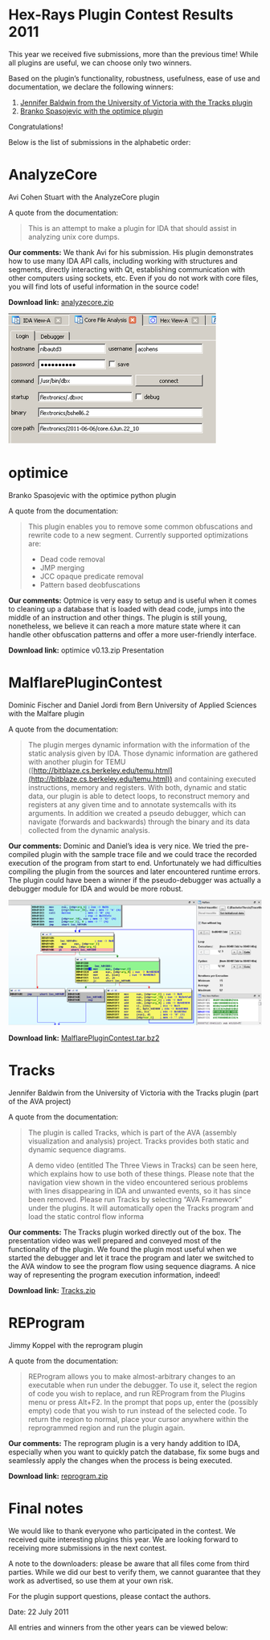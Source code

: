 
# Hex-Rays Plugin Contest Results 2011

This year we received five submissions, more than the previous time! While all plugins are useful, we can choose only two winners.

Based on the plugin’s functionality, robustness, usefulness, ease of use and documentation, we declare the following winners:

1.  [Jennifer Baldwin from the University of Victoria with the Tracks plugin](#tracks)
2.  [Branko Spasojevic with the optimice plugin](#optimice)

Congratulations!

Below is the list of submissions in the alphabetic order:

# AnalyzeCore

Avi Cohen Stuart with the AnalyzeCore plugin

 A quote from the documentation:

> This is an attempt to make a plugin for IDA that should assist in analyzing unix core dumps.

**Our comments:** We thank Avi for his submission. His plugin demonstrates how to use many IDA API calls, including working with structures and segments, directly interacting with Qt, establishing communication with other computers using sockets, etc. Even if you do not work with core files, you will find lots of useful information in the source code!

**Download link:** [analyzecore.zip](PlugIn/analyzecore.zip)

![](2011PlugInContest/analyzecore.png)

# optimice
Branko Spasojevic with the optimice python plugin

A quote from the documentation:

> This plugin enables you to remove some common obfuscations and rewrite code to a new segment. Currently supported optimizations are:
> 
> *   Dead code removal
> *   JMP merging
> *   JCC opaque predicate removal
> *   Pattern based deobfuscations

**Our comments:** Optmice is very easy to setup and is useful when it comes to cleaning up a database that is loaded with dead code, jumps into the middle of an instruction and other things. The plugin is still young, nonetheless, we believe it can reach a more mature state where it can handle other obfuscation patterns and offer a more user-friendly interface.

**Download link:** optimice v0.13.zip Presentation


# MalflarePluginContest

Dominic Fischer and Daniel Jordi from Bern University of Applied Sciences with the Malfare plugin

A quote from the documentation:

> The plugin merges dynamic information with the information of the static analysis given by IDA. Those dynamic information are gathered with another plugin for TEMU ([http://bitblaze.cs.berkeley.edu/temu.html](http://bitblaze.cs.berkeley.edu/temu.html)) and containing executed instructions, memory and registers. With both, dynamic and static data, our plugin is able to detect loops, to reconstruct memory and registers at any given time and to annotate systemcalls with its arguments. In addition we created a pseudo debugger, which can navigate (forwards and backwards) through the binary and its data collected from the dynamic analysis.

**Our comments:** Dominic and Daniel’s idea is very nice. We tried the pre-compiled plugin with the sample trace file and we could trace the recorded execution of the program from start to end. Unfortunately we had difficulties compiling the plugin from the sources and later encountered runtime errors. The plugin could have been a winner if the pseudo-debugger was actually a debugger module for IDA and would be more robust.

![](2011PlugInContest/Malfare.png)

**Download link:** [MalflarePluginContest.tar.bz2](PlugIn/MalflarePluginContest.tar.bz2)

# Tracks
Jennifer Baldwin from the University of Victoria with the Tracks plugin (part of the AVA project)

A quote from the documentation:

> The plugin is called Tracks, which is part of the AVA (assembly visualization and analysis) project. Tracks provides both static and dynamic sequence diagrams.
> 
> A demo video (entitled The Three Views in Tracks) can be seen here, which explains how to use both of these things. Please note that the navigation view shown in the video encountered serious problems with lines disappearing in IDA and unwanted events, so it has since been removed. Please run Tracks by selecting “AVA Framework” under the plugins. It will automatically open the Tracks program and load the static control flow informa

**Our comments:** The Tracks plugin worked directly out of the box. The presentation video was well prepared and conveyed most of the functionality of the plugin. We found the plugin most useful when we started the debugger and let it trace the program and later we switched to the AVA window to see the program flow using sequence diagrams. A nice way of representing the program execution information, indeed!

**Download link:** [Tracks.zip](PlugIn/Tracks.zip)

# REProgram
Jimmy Koppel with the reprogram plugin

A quote from the documentation:

> REProgram allows you to make almost-arbitrary changes to an executable when run under the debugger. To use it, select the region of code you wish to replace, and run REProgram from the Plugins menu or press Alt+F2. In the prompt that pops up, enter the (possibly empty) code that you wish to run instead of the selected code. To return the region to normal, place your cursor anywhere within the reprogrammed region and run the plugin again.

**Our comments:** The reprogram plugin is a very handy addition to IDA, especially when you want to quickly patch the database, fix some bugs and seamlessly apply the changes when the process is being executed.

**Download link:** [reprogram.zip](PlugIn/reprogram.zip)


# Final notes

We would like to thank everyone who participated in the contest. We received quite interesting plugins this year. We are looking forward to receiving more submissions in the next contest.

A note to the downloaders: please be aware that all files come from third parties. While we did our best to verify them, we cannot guarantee that they work as advertised, so use them at your own risk.

For the plugin support questions, please contact the authors.

Date: 22 July 2011

All entries and winners from the other years can be viewed below: